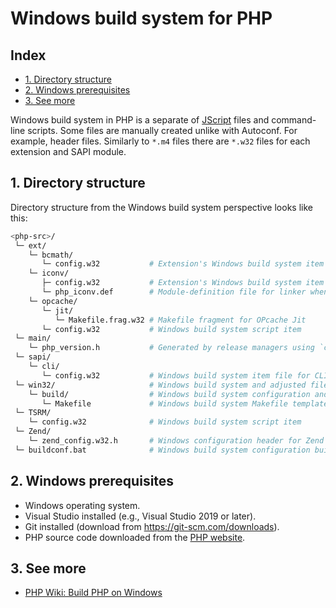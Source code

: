 # Windows build system for PHP

## Index

* [1. Directory structure](#1-directory-structure)
* [2. Windows prerequisites](#2-windows-prerequisites)
* [3. See more](#3-see-more)

Windows build system in PHP is a separate of
[JScript](https://en.wikipedia.org/wiki/JScript) files and command-line scripts.
Some files are manually created unlike with Autoconf. For example, header files.
Similarly to `*.m4` files there are `*.w32` files for each extension and SAPI
module.

## 1. Directory structure

Directory structure from the Windows build system perspective looks like this:

```sh
<php-src>/
 └─ ext/
    └─ bcmath/
       └─ config.w32           # Extension's Windows build system item file
    └─ iconv/
       ├─ config.w32           # Extension's Windows build system item file
       └─ php_iconv.def        # Module-definition file for linker when building DLL
    └─ opcache/
       └─ jit/
          └─ Makefile.frag.w32 # Makefile fragment for OPcache Jit
       └─ config.w32           # Windows build system script item
 └─ main/
    └─ php_version.h           # Generated by release managers using `configure`
 └─ sapi/
    └─ cli/
       └─ config.w32           # Windows build system item file for CLI SAPI
 └─ win32/                     # Windows build system and adjusted files
    └─ build/                  # Windows build system configuration and scripts
       └─ Makefile             # Windows build system Makefile template
 └─ TSRM/
    └─ config.w32              # Windows build system script item
 └─ Zend/
    └─ zend_config.w32.h       # Windows configuration header for Zend directory
 └─ buildconf.bat              # Windows build system configuration builder
```

## 2. Windows prerequisites

* Windows operating system.
* Visual Studio installed (e.g., Visual Studio 2019 or later).
* Git installed (download from https://git-scm.com/downloads).
* PHP source code downloaded from the [PHP website](https://www.php.net/downloads.php).

## 3. See more

* [PHP Wiki: Build PHP on Windows](https://wiki.php.net/internals/windows/stepbystepbuild_sdk_2)
